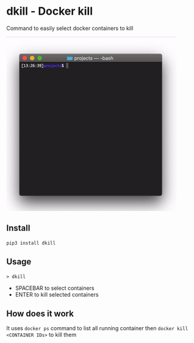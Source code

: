 # dkill - Docker kill
Command to easily select docker containers to kill

![Usage gif](https://github.com/nano-labs/dkill/blob/main/imgs/dkill.gif)

## Install
```
pip3 install dkill
```

## Usage
```shell
> dkill
```
- SPACEBAR to select containers
- ENTER to kill selected containers

## How does it work
It uses `docker ps` command to list all running container then `docker kill <CONTAINER IDs>` to kill them